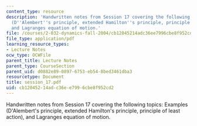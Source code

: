 ```yaml
---
content_type: resource
description: 'Handwritten notes from Session 17 covering the following topics: Examples
  (D''Alembert''s principle, extended Hamilton''s principle, principle of least action),
  and Lagranges equation of motion.'
file: /courses/2-032-dynamics-fall-2004/cb12045214adc36ee7996cbe8f952cd2_session_17.pdf
file_type: application/pdf
learning_resource_types:
- Lecture Notes
ocw_type: OCWFile
parent_title: Lecture Notes
parent_type: CourseSection
parent_uid: d0882e89-0897-6753-eb54-8bed3461dba3
resourcetype: Document
title: session_17.pdf
uid: cb120452-14ad-c36e-e799-6cbe8f952cd2
---
```

Handwritten notes from Session 17 covering the following topics: Examples (D'Alembert's principle, extended Hamilton's principle, principle of least action), and Lagranges equation of motion.

